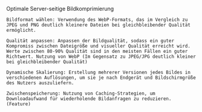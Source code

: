 Optimale Server-seitige Bildkomprimierung

    Bildformat wählen: Verwendung des WebP-Formats, das im Vergleich zu JPEG und PNG deutlich kleinere Dateien bei gleichbleibender Qualität ermöglicht.

    Qualität anpassen: Anpassen der Bildqualität, sodass ein guter Kompromiss zwischen Dateigröße und visueller Qualität erreicht wird. Werte zwischen 80-90% Qualität sind in den meisten Fällen ein guter Richtwert. Nutzung von WebP (Im Gegensatz zu JPEG/JPG deutlich kleiner bei gleichbleibender Qualität)

    Dynamische Skalierung: Erstellung mehrerer Versionen jedes Bildes in verschiedenen Auflösungen, um sie je nach Endgerät und Bildschirmgröße des Nutzers auszuliefern.

    Zwischenspeicherung: Nutzung von Caching-Strategien, um Downloadaufwand für wiederholende Bildanfragen zu reduzieren. (Feature)

